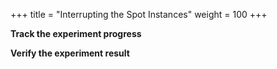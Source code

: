 +++
title = "Interrupting the Spot Instances"
weight = 100
+++

**Track the experiment progress**

**Verify the experiment result**


